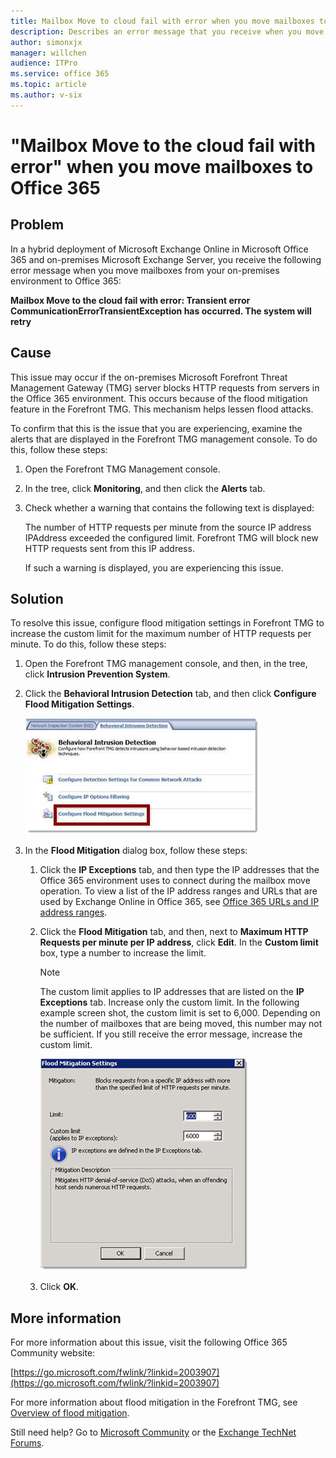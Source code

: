 ```yaml
---
title: Mailbox Move to cloud fail with error when you move mailboxes to Office 365
description: Describes an error message that you receive when you move mailboxes from your on-premises environment to Office 365 in a hybrid deployment. Provides a resolution.
author: simonxjx
manager: willchen
audience: ITPro
ms.service: office 365
ms.topic: article
ms.author: v-six
---
```


# "Mailbox Move to the cloud fail with error" when you move mailboxes to Office 365 

## Problem 

In a hybrid deployment of Microsoft Exchange Online in Microsoft Office 365 and on-premises Microsoft Exchange Server, you receive the following error message when you move mailboxes from your on-premises environment to Office 365:

**Mailbox Move to the cloud fail with error: Transient error CommunicationErrorTransientException has occurred. The system will retry**

## Cause 

This issue may occur if the on-premises Microsoft Forefront Threat Management Gateway (TMG) server blocks HTTP requests from servers in the Office 365 environment. This occurs because of the flood mitigation feature in the Forefront TMG. This mechanism helps lessen flood attacks. 

To confirm that this is the issue that you are experiencing, examine the alerts that are displayed in the Forefront TMG management console. To do this, follow these steps:

1. Open the Forefront TMG Management console.   
2. In the tree, click **Monitoring**, and then click the **Alerts** tab.   
3. Check whether a warning that contains the following text is displayed:

   The number of HTTP requests per minute from the source IP address IPAddress exceeded the configured limit. Forefront TMG will block new HTTP requests sent from this IP address.

   If such a warning is displayed, you are experiencing this issue.    

## Solution

To resolve this issue, configure flood mitigation settings in Forefront TMG to increase the custom limit for the maximum number of HTTP requests per minute. To do this, follow these steps:

1. Open the Forefront TMG management console, and then, in the tree, click **Intrusion Prevention System**.   
2. Click the **Behavioral Intrusion Detection** tab, and then click **Configure Flood Mitigation Settings**.

   ![Screen shot of Behavioral Intrusion Detection tab, highlighted Configure Flood Mitigation Settings ](./media/mailbox-move-to-cloud-fail-with-error/configure-flood-mitigation-settings.jpg)   
3. In the **Flood Mitigation** dialog box, follow these steps:
   1. Click the **IP Exceptions** tab, and then type the IP addresses that the Office 365 environment uses to connect during the mailbox move operation. To view a list of the IP address ranges and URLs that are used by Exchange Online in Office 365, see [Office 365 URLs and IP address ranges](https://technet.microsoft.com/library/hh373144.aspx).
   1. Click the **Flood Mitigation** tab, and then, next to **Maximum HTTP Requests per minute per IP address**, click **Edit**. In the **Custom limit** box, type a number to increase the limit.

      > [!NOTE]
      > The custom limit applies to IP addresses that are listed on the **IP Exceptions** tab. Increase only the custom limit. In the following example screen shot, the custom limit is set to 6,000. Depending on the number of mailboxes that are being moved, this number may not be sufficient. If you still receive the error message, increase the custom limit.

      ![Screen shot of Flood Mitigation settings ](./media/mailbox-move-to-cloud-fail-with-error/flood-mitigation-settings.jpg)   
   3. Click **OK**.   

## More information

For more information about this issue, visit the following Office 365 Community website:

[https://go.microsoft.com/fwlink/?linkid=2003907](https://go.microsoft.com/fwlink/?linkid=2003907) 
 
For more information about flood mitigation in the Forefront TMG, see [Overview of flood mitigation](http://technet.microsoft.com/library/cc995196.aspx). 

Still need help? Go to [Microsoft Community](https://answers.microsoft.com/) or the [Exchange TechNet Forums](https://social.technet.microsoft.com/forums/exchange/home?category=exchange2010%2cexchangeserver).